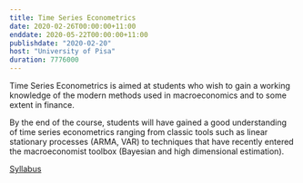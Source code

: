 ```yaml
---
title: Time Series Econometrics 
date: 2020-02-26T00:00:00+11:00
enddate: 2020-05-22T00:00:00+11:00
publishdate: "2020-02-20"
host: "University of Pisa"
duration: 7776000
---
```


Time Series Econometrics is aimed at students who wish to gain a working knowledge of the modern methods used in macroeconomics and to some extent in finance.

By the end of the course, students will have gained a good understanding of time series econometrics ranging from classic tools such as linear stationary processes (ARMA, VAR) to techniques that have recently entered the macroeconomist toolbox (Bayesian and high dimensional estimation). 

<!--more-->
<span class="label error outline"><a href="../files/teaching/syllabus-ts-2020.pdf">Syllabus</a></span>
<!-- <span class="label  outline"><a href="https://elearning.ec.unipi.it/enrol/index.php?id=1102">Class website</a></span> -->
